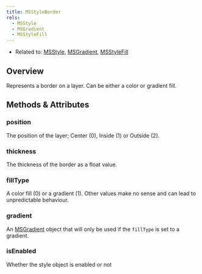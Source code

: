 ```yaml
---
title: MSStyleBorder
rels:
  - MSStyle
  - MSGradient
  - MSStyleFill
---
```


- Related to: [MSStyle](MSStyle.html), [MSGradient](MSGradient.html), [MSStyleFill](MSStyleFill.html)

## Overview

Represents a border on a layer. Can be either a color or gradient fill.

## Methods & Attributes

### position

The position of the layer; Center (0), Inside (1) or Outside (2).

### thickness

The thickness of the border as a float value.

### fillType

A color fill (0) or a gradient (1). Other values make no sense and can lead to unpredictable behaviour.

### gradient

An [MSGradient]({{site.baseurl}}/docs/MSGradient) object that will only be used if the `fillType` is set to a gradient.

### isEnabled

Whether the style object is enabled or not
